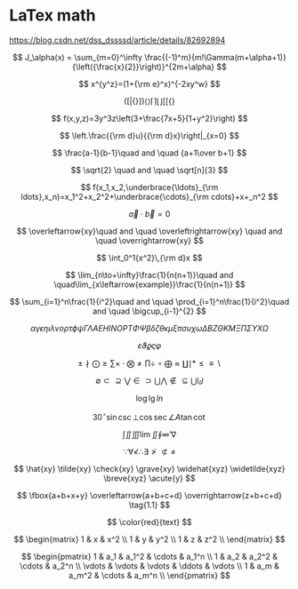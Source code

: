 # LaTex math

https://blog.csdn.net/dss_dssssd/article/details/82692894

$$ J_\alpha(x) = \sum_{m=0}^\infty \frac{(-1)^m}{m!\Gamma(m+\alpha+1)}{\left({\frac{x}{2}}\right)}^{2m+\alpha} $$

$$ x^{y^z}=(1+{\rm e}^x)^{-2xy^w} $$

$$ ([|\{\}])\langle\rangle\lceil\rceil\lfloor\rfloor\lbrack\lbrack\lbrace\rbrace  $$

$$ f(x,y,z)=3y^3z\left(3+\frac{7x+5}{1+y^2}\right) $$

$$ \left.\frac{{\rm d}u}{{\rm d}x}\right|_{x=0}  $$

$$ \frac{a-1}{b-1}\quad and \quad {a+1\over b+1} $$

$$ \sqrt{2} \quad and \quad \sqrt[n]{3} $$

$$ f(x_1,x_2,\underbrace{\ldots}_{\rm ldots},x_n)=x_1^2+x_2^2+\underbrace{\cdots}_{\rm cdots}+x+_n^2 $$

$$ \vec{a}\cdot\vec{b}=0 $$

$$ \overleftarrow{xy}\quad and \quad \overleftrightarrow{xy} \quad and \quad \overrightarrow{xy} $$

$$ \int_0^1{x^2}\,{\rm d}x $$

$$ \lim_{n\to+\infty}\frac{1}{n(n+1)}\quad and \quad\lim_{x\leftarrow{example}}\frac{1}{n(n+1)} $$

$$ \sum_{i=1}^n\frac{1}{i^2}\quad and \quad \prod_{i=1}^n\frac{1}{i^2}\quad and \quad \bigcup_{i-1}^{2} $$

$$ \alpha \gamma \epsilon \eta \iota \lambda \nu o \rho \tau \phi \psi \Gamma \Lambda A E H I N O P T \Phi \Psi \beta \delta \zeta \theta \kappa \mu 
\xi \pi \sigma \upsilon \chi \omega \Delta B Z \Theta K M \Xi \Pi \Sigma \Upsilon X \Omega $$

$$ \varepsilon \vartheta \varrho \varsigma \varphi $$

$$ \pm \nmid \bigodot \geq \sum \times \cdot \bigotimes \neq \prod \div \circ \bigoplus \approx \coprod \mid \ast \leq \equiv \backslash  $$

$$ \emptyset \subset \supseteq \bigvee \in \supset \bigcup \bigwedge \notin \subseteq \bigcup \biguplus $$

$$ \log \lg ln $$

$$ 30^\circ \sin \csc \bot \cos \sec \angle A \tan \cot $$

$$ \int \iint \iiint \lim \iint \oint \infty \prime \nabla $$

$$ \because \forall \not< \therefore \exists \not> \not\subset \not= $$

$$ \hat{xy} \tilde{xy} \check{xy} \grave{xy} \widehat{xyz} \widetilde{xyz} \breve{xyz} \acute{y} $$

$$ \fbox{a+b+x+y} \overleftarrow{a+b+c+d} \overrightarrow{z+b+c+d} \tag{1.1} $$

$$ \color{red}{text} $$

$$
        \begin{matrix}
        1 & x & x^2 \\
        1 & y & y^2 \\
        1 & z & z^2 \\
        \end{matrix}
$$

$$
        \begin{pmatrix}
        1 & a_1 & a_1^2 & \cdots & a_1^n \\
        1 & a_2 & a_2^2 & \cdots & a_2^n \\
        \vdots & \vdots & \vdots & \ddots & \vdots \\
        1 & a_m & a_m^2 & \cdots & a_m^n \\
        \end{pmatrix}
$$







